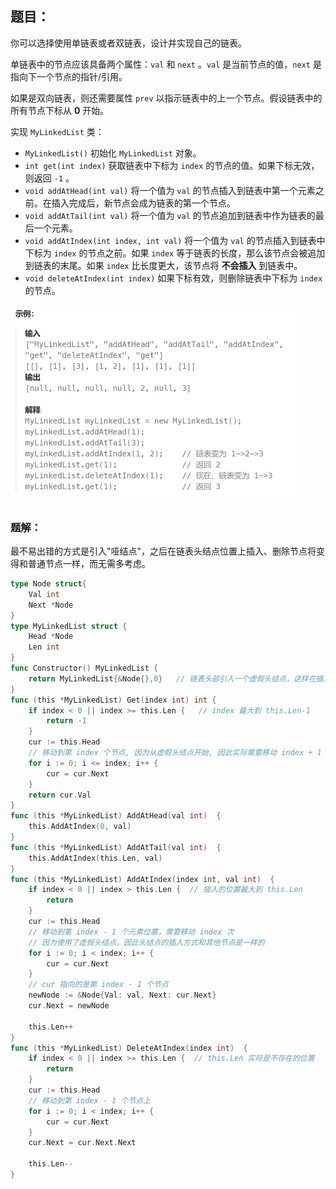 ## 题目：

你可以选择使用单链表或者双链表，设计并实现自己的链表。

单链表中的节点应该具备两个属性：`val` 和 `next` 。`val` 是当前节点的值，`next` 是指向下一个节点的指针/引用。

如果是双向链表，则还需要属性 `prev` 以指示链表中的上一个节点。假设链表中的所有节点下标从 **0** 开始。

实现 `MyLinkedList` 类：

- `MyLinkedList()` 初始化 `MyLinkedList` 对象。
- `int get(int index)` 获取链表中下标为 `index` 的节点的值。如果下标无效，则返回 `-1` 。
- `void addAtHead(int val)` 将一个值为 `val` 的节点插入到链表中第一个元素之前。在插入完成后，新节点会成为链表的第一个节点。
- `void addAtTail(int val)` 将一个值为 `val` 的节点追加到链表中作为链表的最后一个元素。
- `void addAtIndex(int index, int val)` 将一个值为 `val` 的节点插入到链表中下标为 `index` 的节点之前。如果 `index` 等于链表的长度，那么该节点会被追加到链表的末尾。如果 `index` 比长度更大，该节点将 **不会插入** 到链表中。
- `void deleteAtIndex(int index)` 如果下标有效，则删除链表中下标为 `index` 的节点。

<img src="707.设计链表.assets/image-20240223150628197.png" alt="image-20240223150628197" style="zoom:50%;" />

### 题解：

最不易出错的方式是引入"哑结点"，之后在链表头结点位置上插入、删除节点将变得和普通节点一样，而无需多考虑。

```go
type Node struct{
    Val int
    Next *Node
}
type MyLinkedList struct {
    Head *Node
    Len int
}
func Constructor() MyLinkedList {
    return MyLinkedList{&Node{},0}   // 链表头部引入一个虚假头结点，这样在插入和删除头结点的时候会方便很多
}
func (this *MyLinkedList) Get(index int) int {
    if index < 0 || index >= this.Len {   // index 最大到 this.Len-1
        return -1
    }
    cur := this.Head
    // 移动到第 index 个节点, 因为从虚假头结点开始, 因此实际需要移动 index + 1 次
    for i := 0; i <= index; i++ {
        cur = cur.Next
    }
    return cur.Val
}
func (this *MyLinkedList) AddAtHead(val int)  {
    this.AddAtIndex(0, val)
}
func (this *MyLinkedList) AddAtTail(val int)  {
    this.AddAtIndex(this.Len, val)
}
func (this *MyLinkedList) AddAtIndex(index int, val int)  {
    if index < 0 || index > this.Len {  // 插入的位置最大到 this.Len
        return
    }
    cur := this.Head
    // 移动到第 index - 1 个元素位置，需要移动 index 次
    // 因为使用了虚假头结点，因此头结点的插入方式和其他节点是一样的
    for i := 0; i < index; i++ {
        cur = cur.Next
    }
    // cur 指向的是第 index - 1 个节点
    newNode := &Node{Val: val, Next: cur.Next}
    cur.Next = newNode

    this.Len++
}
func (this *MyLinkedList) DeleteAtIndex(index int)  {
    if index < 0 || index >= this.Len {  // this.Len 实际是不存在的位置
        return
    }
    cur := this.Head
    // 移动到第 index - 1 个节点上
    for i := 0; i < index; i++ {
        cur = cur.Next
    }
    cur.Next = cur.Next.Next

    this.Len--
}
```

